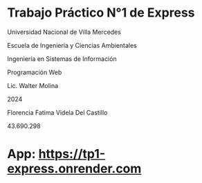 # Trabajo Práctico N°1 de Express
Universidad Nacional de Villa Mercedes

Escuela de Ingeniería y Ciencias Ambientales

Ingeniería en Sistemas de Información

Programación Web

Lic. Walter Molina

2024

Florencia Fatima Videla Del Castillo

43.690.298

#  App: https://tp1-express.onrender.com
